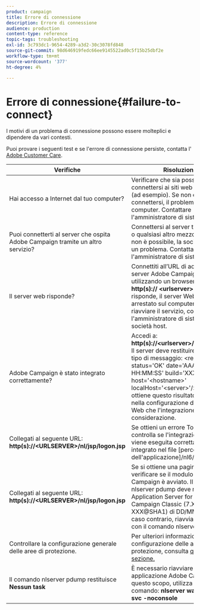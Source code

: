```yaml
---
product: campaign
title: Errore di connessione
description: Errore di connessione
audience: production
content-type: reference
topic-tags: troubleshooting
exl-id: 3c793dc1-9654-4289-a3d2-30c3078fd848
source-git-commit: 98d646919fedc66ee9145522ad0c5f15b25dbf2e
workflow-type: tm+mt
source-wordcount: '377'
ht-degree: 4%

---
```


# Errore di connessione{#failure-to-connect}

I motivi di un problema di connessione possono essere molteplici e dipendere da vari contesti.

Puoi provare i seguenti test e se l&#39;errore di connessione persiste, contatta l&#39; [Adobe Customer Care](https://helpx.adobe.com/it/enterprise/admin-guide.html/enterprise/using/support-for-experience-cloud.ug.html).



<table> 
<thead> 
<tr> 
<th>Verifiche<br /> </th> 
<th>Risoluzione<br /> </th> 
</tr> 
</thead> 
<tbody> 
<tr> 
<td>Hai accesso a Internet dal tuo computer?</td> 
<td>Verificare che sia possibile connettersi ai siti web su Internet (ad esempio). Se non è possibile connettersi, il problema è sul computer. Contattare l'amministratore di sistema.</td>
</tr>
<tr> 
<td>Puoi connetterti al server che ospita Adobe Campaign tramite un altro servizio?</td> 
<td>Connettersi al server tramite SSH o qualsiasi altro mezzo. Se questo non è possibile, la società host ha un problema. Contattare l'amministratore di sistema.</td>
</tr>
<tr> 
<td>Il server web risponde?</td> 
<td>Connettiti all’URL di accesso al server Adobe Campaign utilizzando un browser Web: <b>http(s):// &lt;urlserver&gt;</b>. Se non risponde, il server Web viene arrestato sul computer. Per riavviare il servizio, contatta l'amministratore di sistema della società host.</td>
</tr>
<tr> 
<td>Adobe Campaign è stato integrato correttamente?</td> 
<td>Accedi a: <b>http(s)://&lt;urlserver&gt;/r/test</b> URL. Il server deve restituire il seguente tipo di messaggio: &lt;redir status='OK' date='AAAA/MM/GG HH:MM:SS' build='XXXX' host='&lt;hostname&gt;' localHost='&lt;server&gt;'/&gt;
Se non si ottiene questo risultato, verificare nella configurazione del server Web che l'integrazione è presa in considerazione.</td>
</tr>
<tr> 
<td>Collegati al seguente URL: <b>http(s)://&lt;URLSERVER&gt;/nl/jsp/logon.jsp</b></td>
<td>Se ottieni un errore Tomcat Java, controlla se l'integrazione JAVA viene eseguita correttamente. È integrato nel file [percorso dell'applicazione]/nl6/customer.sh</td>
</tr>
<tr> 
<td>Collegati al seguente URL: <b>http(s)://&lt;URLSERVER&gt;/nl/jsp/logon.jsp</b></td>
<td>Se si ottiene una pagina vuota, verificare se il modulo Web Adobe Campaign è avviato. Il comando nlserver pdump deve restituire Application Server for Adobe Campaign Classic (7.X YY.R build XXX@SHA1) di DD/MM/YYYY. In caso contrario, riavvia il modulo con il comando nlserver start web</td>
</tr>
<tr>
<td>Controllare la configurazione generale delle aree di protezione.</td>
<td>Per ulteriori informazioni sulla configurazione delle aree di protezione, consulta <a href="https://experienceleague.adobe.com/docs/campaign-classic/using/installing-campaign-classic/additional-configurations/configuring-campaign-server.html?lang=en#configuring-campaign-server"/>questa sezione.</a></td>
</tr>
<tr>
<td>Il comando nlserver pdump restituisce <b>Nessun task</b></td>
<td>È necessario riavviare l'intera applicazione Adobe Campaign. A questo scopo, utilizza il seguente comando: <b>nlserver watchdog -svc -noconsole</b></td>
</tr>
</tbody> 
</table>
